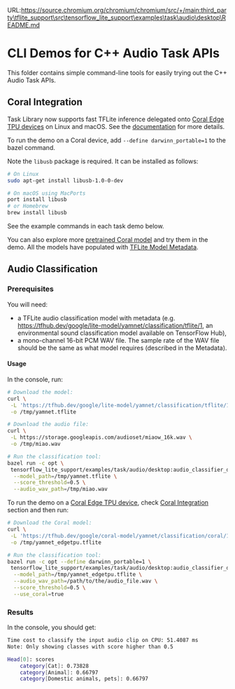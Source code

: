 URL:https://source.chromium.org/chromium/chromium/src/+/main:third_party\tflite_support\src\tensorflow_lite_support\examples\task\audio\desktop\README.md
# CLI Demos for C++ Audio Task APIs

This folder contains simple command-line tools for easily trying out the C++
Audio Task APIs.

## Coral Integration

Task Library now supports fast TFLite inference delegated onto
[Coral Edge TPU devices](https://coral.ai/docs/edgetpu/inference/) on Linux and
macOS. See the
[documentation](https://www.tensorflow.org/lite/inference_with_metadata/task_library/overview#run_task_library_with_delegates)
for more details.

To run the demo on a Coral device, add `--define darwinn_portable=1` to the
bazel command.

Note the `libusb` package is required. It can be installed as follows:

```bash
# On Linux
sudo apt-get install libusb-1.0-0-dev

# On macOS using MacPorts
port install libusb
# or Homebrew
brew install libusb
```

See the example commands in each task demo below.

You can also explore more [pretrained Coral model](https://coral.ai/models) and
try them in the demo. All the models have populated with
[TFLite Model Metadata](https://www.tensorflow.org/lite/convert/metadata).

## Audio Classification

### Prerequisites
You will need:

-   a TFLite audio classification model with metadata (e.g.
    https://tfhub.dev/google/lite-model/yamnet/classification/tflite/1, an
    environmental sound classification model available on TensorFlow Hub),
-   a mono-channel 16-bit PCM WAV file. The sample rate of the WAV file should
    be the same as what model requires (described in the Metadata).

#### Usage

In the console, run:

```bash
# Download the model:
curl \
 -L 'https://tfhub.dev/google/lite-model/yamnet/classification/tflite/1?lite-format=tflite' \
 -o /tmp/yamnet.tflite

# Download the audio file:
curl \
 -L https://storage.googleapis.com/audioset/miaow_16k.wav \
 -o /tmp/miao.wav

# Run the classification tool:
bazel run -c opt \
 tensorflow_lite_support/examples/task/audio/desktop:audio_classifier_demo -- \
  --model_path=/tmp/yamnet.tflite \
  --score_threshold=0.5 \
  --audio_wav_path=/tmp/miao.wav
```

To run the demo on a [Coral Edge TPU device](https://coral.ai/products/), check
[Coral Integration](#coral-integration) section and then run:

```bash
# Download the Coral model:
curl \
 -L 'https://tfhub.dev/google/coral-model/yamnet/classification/coral/1?coral-format=tflite' \
 -o /tmp/yamnet_edgetpu.tflite

# Run the classification tool:
bazel run -c opt --define darwinn_portable=1 \
 tensorflow_lite_support/examples/task/audio/desktop:audio_classifier_demo -- \
  --model_path=/tmp/yamnet_edgetpu.tflite \
  --audio_wav_path=/path/to/the/audio_file.wav \
  --score_threshold=0.5 \
  --use_coral=true
```

### Results
In the console, you should get:

```bash
Time cost to classify the input audio clip on CPU: 51.4087 ms
Note: Only showing classes with score higher than 0.5

Head[0]: scores
	category[Cat]: 0.73828
	category[Animal]: 0.66797
	category[Domestic animals, pets]: 0.66797
```
